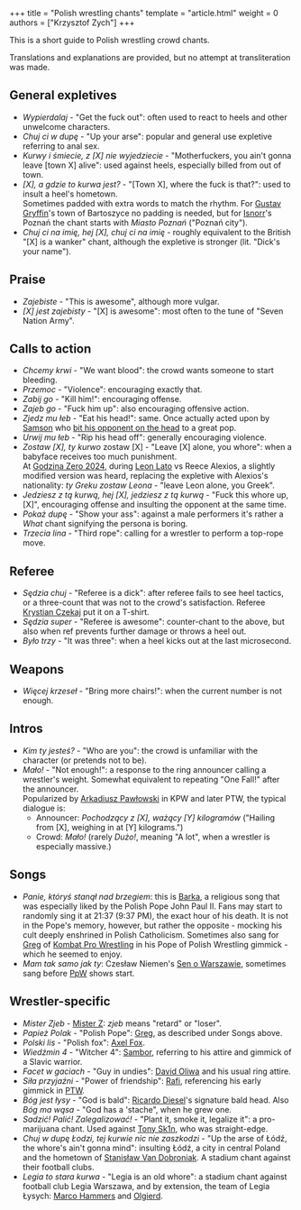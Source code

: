 +++
title = "Polish wrestling chants"
template = "article.html"
weight = 0
authors = ["Krzysztof Zych"]
+++

This is a short guide to Polish wrestling crowd chants.

<!-- more -->

Translations and explanations are provided, but no attempt at transliteration was made.

## General expletives

* _Wypierdalaj_ - "Get the fuck out": often used to react to heels and other unwelcome characters.
* _Chuj ci w dupę_ - "Up your arse": popular and general use expletive referring to anal sex.
* _Kurwy i śmiecie, z [X] nie wyjedziecie_ - "Motherfuckers, you ain't gonna leave [town X] alive": used against heels, especially billed from out of town.
* _[X], a gdzie to kurwa jest?_ - "[Town X], where the fuck is that?": used to insult a heel's hometown. \
  Sometimes padded with extra words to match the rhythm. For [Gustav Gryffin](@/w/gustav-gryffin.md)'s town of Bartoszyce no padding is needed, but for [Isnorr](@/w/isnorr.md)'s Poznań the chant starts with _Miasto Poznań_ ("Poznań city").
* _Chuj ci na imię, hej [X], chuj ci na imię_ - roughly equivalent to the British "[X] is a wanker" chant, although the expletive is stronger (lit. "Dick's your name").

## Praise

* _Zajebiste_ - "This is awesome", although more vulgar.
* _[X] jest zajebisty_ - "[X] is awesome": most often to the tune of "Seven Nation Army".

## Calls to action

* _Chcemy krwi_ - "We want blood": the crowd wants someone to start bleeding.
* _Przemoc_ - "Violence": encouraging exactly that.
* _Zabij go_ - "Kill him!": encouraging offense.
* _Zajeb go_ - "Fuck him up": also encouraging offensive action.
* _Zjedz mu łeb_ - "Eat his head!": same. Once actually acted upon by [Samson](@/w/samson.md) who [bit his opponent on the head](@/e/mzw/2024-10-12-mzw-no-time-to-die.md) to a great pop.
* _Urwij mu łeb_ - "Rip his head off": generally encouraging violence.
* _Zostaw [X], ty kurwo_ zostaw [X] - "Leave [X] alone, you whore": when a babyface receives too much punishment. \
  At [Godzina Zero 2024](@/e/kpw/2024-09-07-kpw-godzina-zero-2024.md), during [Leon Lato](@/w/leon-lato.md) vs Reece Alexios, a slightly modified version was heard, replacing the expletive with Alexios's nationality: _ty Greku zostaw Leona_ - "leave Leon alone, you Greek".
* _Jedziesz z tą kurwą, hej [X], jedziesz z tą kurwą_ - "Fuck this whore up, [X]", encouraging offense and insulting the opponent at the same time.
* _Pokaż dupę_ - "Show your ass": against a male performers it's rather a _What_ chant signifying the persona is boring.
* _Trzecia lina_ - "Third rope": calling for a wrestler to perform a top-rope move.

## Referee

* _Sędzia chuj_ - "Referee is a dick": after referee fails to see heel tactics, or a three-count that was not to the crowd's satisfaction. Referee [Krystian Czekaj](@/w/krystian-czekaj.md) put it on a T-shirt.
* _Sędzia super_ - "Referee is awesome": counter-chant to the above, but also when ref prevents further damage or throws a heel out.
* _Było trzy_ - "It was three": when a heel kicks out at the last microsecond.

## Weapons

* _Więcej krzeseł_ - "Bring more chairs!": when the current number is not enough.

## Intros

* _Kim ty jesteś?_ - "Who are you": the crowd is unfamiliar with the character (or pretends not to be).
* _Mało!_ - "Not enough!": a response to the ring announcer calling a wrestler's weight. Somewhat equivalent to repeating "One Fall!" after the announcer. \
  Popularized by [Arkadiusz Pawłowski](@/w/pan-pawlowski.md) in KPW and later PTW, the typical dialogue is:
  - Announcer: _Pochodzący z [X], ważący [Y] kilogramów_ ("Hailing from [X], weighing in at [Y] kilograms.")
  - Crowd: _Mało!_ (rarely _Dużo!_, meaning "A lot", when a wrestler is especially massive.)

## Songs

* _Panie, któryś stanął nad brzegiem_: this is [Barka](https://en.wikipedia.org/wiki/Lord,_You_Have_Come_to_the_Lakeshore), a religious song that was especially liked by the Polish Pope John Paul II. Fans may start to randomly sing it at 21:37 (9:37&nbsp;PM), the exact hour of his death. It is not in the Pope's memory, however, but rather the opposite - mocking his cult deeply enshrined in Polish Catholicism.
  Sometimes also sang for [Greg](@/w/greg.md) of [Kombat Pro Wrestling](@/o/kpw.md) in his Pope of Polish Wrestling gimmick - which he seemed to enjoy.
* _Mam tak samo jak ty_: Czesław Niemen's [Sen o Warszawie](https://www.youtube.com/watch?v=ePNUSmH3dMI), sometimes sang before [PpW](@/o/ppw.md) shows start.

## Wrestler-specific

* _Mister Zjeb_ - [Mister Z](@/w/mister-z.md): _zjeb_ means "retard" or "loser".
* _Papież Polak_ - "Polish Pope": [Greg](@/w/greg.md), as described under Songs above.
* _Polski lis_ - "Polish fox": [Axel Fox](@/w/axel-fox.md).
* _Wiedźmin 4_ - "Witcher 4": [Sambor](@/w/sambor.md), referring to his attire and gimmick of a Slavic warrior.
* _Facet w gaciach_ - "Guy in undies": [David Oliwa](@/w/david-oliwa.md) and his usual ring attire.
* _Siła przyjaźni_ - "Power of friendship": [Rafi](@/w/rafi.md), referencing his early gimmick in [PTW](@/o/ptw.md).
* _Bóg jest łysy_ - "God is bald": [Ricardo Diesel](@/w/ricardo-diesel.md)'s signature bald head. Also _Bóg ma wąsa_ - "God has a 'stache", when he grew one.
* _Sadzić! Palić! Zalegalizować!_ - "Plant it, smoke it, legalize it": a pro-marijuana chant. Used against [Tony Sk1n](@/w/tony-sk1n.md), who was straight-edge.
* _Chuj w dupę Łodzi, tej kurwie nic nie zaszkodzi_ - "Up the arse of Łódź, the whore's ain't gonna mind": insulting Łódź, a city in central Poland and the hometown of [Stanisław Van Dobroniak](@/w/stanislaw-van-dobroniak.md). A stadium chant against their football clubs.
* _Legia to stara kurwa_ - "Legia is an old whore": a stadium chant against football club Legia Warszawa, and by extension, the team of Legia Łysych: [Marco Hammers](@/w/marco-hammers.md) and [Olgierd](@/w/olgierd.md).
